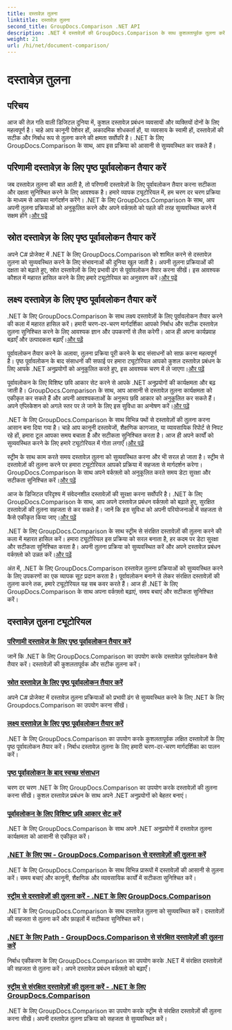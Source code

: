 ```yaml
---
title: दस्तावेज़ तुलना
linktitle: दस्तावेज़ तुलना
second_title: GroupDocs.Comparison .NET API
description: .NET में दस्तावेज़ों की GroupDocs.Comparison के साथ कुशलतापूर्वक तुलना करें। दस्तावेज़ प्रबंधन को सुव्यवस्थित करें, वर्कफ़्लो बढ़ाएँ और सटीकता सुनिश्चित करें। और अधिक जानें!
weight: 21
url: /hi/net/document-comparison/
---
```


# दस्तावेज़ तुलना

## परिचय

आज की तेज़ गति वाली डिजिटल दुनिया में, कुशल दस्तावेज़ प्रबंधन व्यवसायों और व्यक्तियों दोनों के लिए महत्वपूर्ण है। चाहे आप कानूनी पेशेवर हों, अकादमिक शोधकर्ता हों, या व्यवसाय के स्वामी हों, दस्तावेज़ों की सटीक और निर्बाध रूप से तुलना करने की क्षमता सर्वोपरि है। .NET के लिए GroupDocs.Comparison के साथ, आप इस प्रक्रिया को आसानी से सुव्यवस्थित कर सकते हैं।

## परिणामी दस्तावेज़ के लिए पृष्ठ पूर्वावलोकन तैयार करें

 जब दस्तावेज़ तुलना की बात आती है, तो परिणामी दस्तावेज़ों के लिए पूर्वावलोकन तैयार करना सटीकता और दक्षता सुनिश्चित करने के लिए आवश्यक है। हमारे व्यापक ट्यूटोरियल में, हम चरण दर चरण प्रक्रिया के माध्यम से आपका मार्गदर्शन करेंगे। .NET के लिए GroupDocs.Comparison के साथ, आप अपनी तुलना प्रक्रियाओं को अनुकूलित करने और अपने वर्कफ़्लो को पहले की तरह सुव्यवस्थित करने में सक्षम होंगे।[और पढ़ें](./generate-page-previews-resultant-document/)

## स्रोत दस्तावेज़ के लिए पृष्ठ पूर्वावलोकन तैयार करें

अपने C# प्रोजेक्ट में .NET के लिए GroupDocs.Comparison को शामिल करने से दस्तावेज़ तुलना को सुव्यवस्थित करने के लिए संभावनाओं की दुनिया खुल जाती है। अपनी तुलना प्रक्रियाओं की दक्षता को बढ़ाते हुए, स्रोत दस्तावेज़ों के लिए प्रभावी ढंग से पूर्वावलोकन तैयार करना सीखें। इस आवश्यक कौशल में महारत हासिल करने के लिए हमारे ट्यूटोरियल का अनुसरण करें।[और पढ़ें](./generate-page-previews-source-document/)

## लक्ष्य दस्तावेज़ के लिए पृष्ठ पूर्वावलोकन तैयार करें

 .NET के लिए GroupDocs.Comparison के साथ लक्ष्य दस्तावेज़ों के लिए पूर्वावलोकन तैयार करने की कला में महारत हासिल करें। हमारी चरण-दर-चरण मार्गदर्शिका आपको निर्बाध और सटीक दस्तावेज़ तुलना सुनिश्चित करने के लिए आवश्यक ज्ञान और उपकरणों से लैस करेगी। आज ही अपना कार्यप्रवाह बढ़ाएँ और उत्पादकता बढ़ाएँ।[और पढ़ें](./generate-page-previews-target-document/)

 पूर्वावलोकन तैयार करने के अलावा, तुलना प्रक्रिया पूरी करने के बाद संसाधनों को साफ़ करना महत्वपूर्ण है। पृष्ठ पूर्वावलोकन के बाद संसाधनों की सफाई पर हमारा ट्यूटोरियल आपको कुशल दस्तावेज़ प्रबंधन के लिए आपके .NET अनुप्रयोगों को अनुकूलित करते हुए, इस आवश्यक चरण में ले जाएगा।[और पढ़ें](./clean-resources-after-page-previews/)

पूर्वावलोकन के लिए विशिष्ट छवि आकार सेट करने से आपके .NET अनुप्रयोगों की कार्यक्षमता और बढ़ जाती है। GroupDocs.Comparison के साथ, आप आसानी से दस्तावेज़ तुलना कार्यक्षमता को एकीकृत कर सकते हैं और अपनी आवश्यकताओं के अनुरूप छवि आकार को अनुकूलित कर सकते हैं। अपने एप्लिकेशन को अगले स्तर पर ले जाने के लिए इस सुविधा का अन्वेषण करें।[और पढ़ें](./set-specific-image-sizes-for-previews/)

 .NET के लिए GroupDocs.Comparison के साथ विभिन्न पथों से दस्तावेज़ों की तुलना करना आसान बना दिया गया है। चाहे आप कानूनी दस्तावेजों, शैक्षणिक कागजात, या व्यावसायिक रिपोर्ट से निपट रहे हों, हमारा टूल आपका समय बचाता है और सटीकता सुनिश्चित करता है। आज ही अपने कार्यों को सुव्यवस्थित करने के लिए हमारे ट्यूटोरियल में गोता लगाएँ।[और पढ़ें](./compare-documents-from-path/)

 स्ट्रीम के साथ काम करते समय दस्तावेज़ तुलना को सुव्यवस्थित करना और भी सरल हो जाता है। स्ट्रीम से दस्तावेज़ों की तुलना करने पर हमारा ट्यूटोरियल आपको प्रक्रिया में सहजता से मार्गदर्शन करेगा। GroupDocs.Comparison के साथ अपने वर्कफ़्लो को अनुकूलित करते समय डेटा सुरक्षा और सटीकता सुनिश्चित करें।[और पढ़ें](./compare-documents-from-stream/)

आज के डिजिटल परिदृश्य में संवेदनशील दस्तावेज़ों की सुरक्षा करना सर्वोपरि है। .NET के लिए GroupDocs.Comparison के साथ, आप अपने दस्तावेज़ प्रबंधन वर्कफ़्लो को बढ़ाते हुए, सुरक्षित दस्तावेज़ों की तुलना सहजता से कर सकते हैं। जानें कि इस सुविधा को अपनी परियोजनाओं में सहजता से कैसे एकीकृत किया जाए।[और पढ़ें](./compare-protected-documents-from-path/)

 .NET के लिए GroupDocs.Comparison के साथ स्ट्रीम से संरक्षित दस्तावेज़ों की तुलना करने की कला में महारत हासिल करें। हमारा ट्यूटोरियल इस प्रक्रिया को सरल बनाता है, हर कदम पर डेटा सुरक्षा और सटीकता सुनिश्चित करता है। अपनी तुलना प्रक्रिया को सुव्यवस्थित करें और अपने दस्तावेज़ प्रबंधन वर्कफ़्लो को उन्नत करें।[और पढ़ें](./compare-protected-documents-from-stream/)

अंत में, .NET के लिए GroupDocs.Comparison दस्तावेज़ तुलना प्रक्रियाओं को सुव्यवस्थित करने के लिए उपकरणों का एक व्यापक सूट प्रदान करता है। पूर्वावलोकन बनाने से लेकर संरक्षित दस्तावेज़ों की तुलना करने तक, हमारे ट्यूटोरियल यह सब कवर करते हैं। आज ही .NET के लिए GroupDocs.Comparison के साथ अपना वर्कफ़्लो बढ़ाएं, समय बचाएं और सटीकता सुनिश्चित करें।
## दस्तावेज़ तुलना ट्यूटोरियल
### [परिणामी दस्तावेज़ के लिए पृष्ठ पूर्वावलोकन तैयार करें](./generate-page-previews-resultant-document/)
जानें कि .NET के लिए GroupDocs.Comparison का उपयोग करके दस्तावेज़ पूर्वावलोकन कैसे तैयार करें। दस्तावेज़ों की कुशलतापूर्वक और सटीक तुलना करें।
### [स्रोत दस्तावेज़ के लिए पृष्ठ पूर्वावलोकन तैयार करें](./generate-page-previews-source-document/)
अपने C# प्रोजेक्ट में दस्तावेज़ तुलना प्रक्रियाओं को प्रभावी ढंग से सुव्यवस्थित करने के लिए .NET के लिए Groupdocs.Comparison का उपयोग करना सीखें।
### [लक्ष्य दस्तावेज़ के लिए पृष्ठ पूर्वावलोकन तैयार करें](./generate-page-previews-target-document/)
.NET के लिए GroupDocs.Comparison का उपयोग करके कुशलतापूर्वक लक्षित दस्तावेज़ों के लिए पृष्ठ पूर्वावलोकन तैयार करें। निर्बाध दस्तावेज़ तुलना के लिए हमारी चरण-दर-चरण मार्गदर्शिका का पालन करें।
### [पृष्ठ पूर्वावलोकन के बाद स्वच्छ संसाधन](./clean-resources-after-page-previews/)
चरण दर चरण .NET के लिए GroupDocs.Comparison का उपयोग करके दस्तावेज़ों की तुलना करना सीखें। कुशल दस्तावेज़ प्रबंधन के साथ अपने .NET अनुप्रयोगों को बेहतर बनाएं।
### [पूर्वावलोकन के लिए विशिष्ट छवि आकार सेट करें](./set-specific-image-sizes-for-previews/)
.NET के लिए GroupDocs.Comparison के साथ अपने .NET अनुप्रयोगों में दस्तावेज़ तुलना कार्यक्षमता को आसानी से एकीकृत करें।
### [.NET के लिए पथ - GroupDocs.Comparison से दस्तावेज़ों की तुलना करें](./compare-documents-from-path/)
.NET के लिए GroupDocs.Comparison के साथ विभिन्न प्रारूपों में दस्तावेज़ों की आसानी से तुलना करें। समय बचाएं और कानूनी, शैक्षणिक और व्यावसायिक कार्यों में सटीकता सुनिश्चित करें।
### [स्ट्रीम से दस्तावेज़ों की तुलना करें - .NET के लिए GroupDocs.Comparison](./compare-documents-from-stream/)
.NET के लिए GroupDocs.Comparison के साथ दस्तावेज़ तुलना को सुव्यवस्थित करें। दस्तावेज़ों की सहजता से तुलना करें और फ़ाइलों में सटीकता सुनिश्चित करें।
### [.NET के लिए Path - GroupDocs.Comparison से संरक्षित दस्तावेज़ों की तुलना करें](./compare-protected-documents-from-path/)
निर्बाध एकीकरण के लिए GroupDocs.Comparison का उपयोग करके .NET में संरक्षित दस्तावेज़ों की सहजता से तुलना करें। अपने दस्तावेज़ प्रबंधन वर्कफ़्लो को बढ़ाएँ।
### [स्ट्रीम से संरक्षित दस्तावेज़ों की तुलना करें - .NET के लिए GroupDocs.Comparison](./compare-protected-documents-from-stream/)
.NET के लिए GroupDocs.Comparison का उपयोग करके स्ट्रीम से संरक्षित दस्तावेज़ों की तुलना करना सीखें। अपनी दस्तावेज़ तुलना प्रक्रिया को सहजता से सुव्यवस्थित करें।